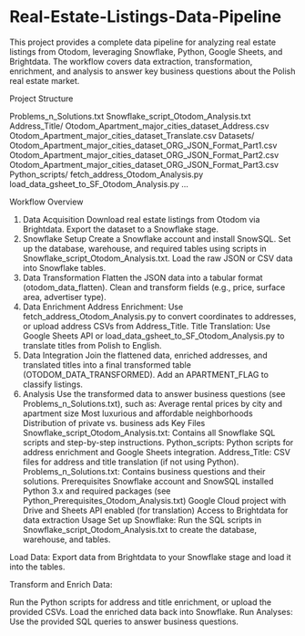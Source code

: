 # Real-Estate-Listings-Data-Pipeline
This project provides a complete data pipeline for analyzing real estate listings from Otodom, leveraging Snowflake, Python, Google Sheets, and Brightdata. The workflow covers data extraction, transformation, enrichment, and analysis to answer key business questions about the Polish real estate market.

Project Structure

Problems_n_Solutions.txt
Snowflake_script_Otodom_Analysis.txt
Address_Title/
    Otodom_Apartment_major_cities_dataset_Address.csv
    Otodom_Apartment_major_cities_dataset_Translate.csv
Datasets/
    Otodom_Apartment_major_cities_dataset_ORG_JSON_Format_Part1.csv
    Otodom_Apartment_major_cities_dataset_ORG_JSON_Format_Part2.csv
    Otodom_Apartment_major_cities_dataset_ORG_JSON_Format_Part3.csv
Python_scripts/
    fetch_address_Otodom_Analysis.py
    load_data_gsheet_to_SF_Otodom_Analysis.py
    ...

Workflow Overview
1. Data Acquisition
Download real estate listings from Otodom via Brightdata.
Export the dataset to a Snowflake stage.
2. Snowflake Setup
Create a Snowflake account and install SnowSQL.
Set up the database, warehouse, and required tables using scripts in Snowflake_script_Otodom_Analysis.txt.
Load the raw JSON or CSV data into Snowflake tables.
3. Data Transformation
Flatten the JSON data into a tabular format (otodom_data_flatten).
Clean and transform fields (e.g., price, surface area, advertiser type).
4. Data Enrichment
Address Enrichment:
Use fetch_address_Otodom_Analysis.py to convert coordinates to addresses, or upload address CSVs from Address_Title.
Title Translation:
Use Google Sheets API or load_data_gsheet_to_SF_Otodom_Analysis.py to translate titles from Polish to English.
5. Data Integration
Join the flattened data, enriched addresses, and translated titles into a final transformed table (OTODOM_DATA_TRANSFORMED).
Add an APARTMENT_FLAG to classify listings.
6. Analysis
Use the transformed data to answer business questions (see Problems_n_Solutions.txt), such as:
Average rental prices by city and apartment size
Most luxurious and affordable neighborhoods
Distribution of private vs. business ads
Key Files
Snowflake_script_Otodom_Analysis.txt:
Contains all Snowflake SQL scripts and step-by-step instructions.
Python_scripts:
Python scripts for address enrichment and Google Sheets integration.
Address_Title:
CSV files for address and title translation (if not using Python).
Problems_n_Solutions.txt:
Contains business questions and their solutions.
Prerequisites
Snowflake account and SnowSQL installed
Python 3.x and required packages (see Python_Prerequisites_Otodom_Analysis.txt)
Google Cloud project with Drive and Sheets API enabled (for translation)
Access to Brightdata for data extraction
Usage
Set up Snowflake:
Run the SQL scripts in Snowflake_script_Otodom_Analysis.txt to create the database, warehouse, and tables.

Load Data:
Export data from Brightdata to your Snowflake stage and load it into the tables.

Transform and Enrich Data:

Run the Python scripts for address and title enrichment, or upload the provided CSVs.
Load the enriched data back into Snowflake.
Run Analyses:
Use the provided SQL queries to answer business questions.
